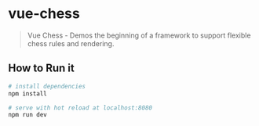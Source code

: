 # vue-chess

> Vue Chess - Demos the beginning of a framework to support flexible chess rules and rendering.

## How to Run it

``` bash
# install dependencies
npm install

# serve with hot reload at localhost:8080
npm run dev
```
